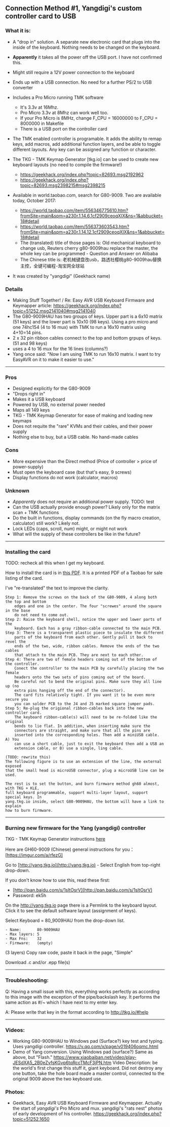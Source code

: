 ## Connection Method #1, Yangdigi's custom controller card to USB

### What it is:

* A "drop in" solution. A separate new electronic card that plugs into the
inside of the keyboard. Nothing needs to be changed on the keyboard.
* **Apparently** it takes all the power off the USB port. I have not confirmed
this.
* Might still require a 12V power connection to the keyboard
* Ends up with a USB connection. No need for a further PS/2 to USB converter
* Includes a Pro Micro running TMK software
    * It's 3.3v at 16Mhz.
    * Pro Micro 3.3v at 8Mhz can work well too.
    * If your Pro Micro is 8MHz, change F_CPU = 16000000 to F_CPU = 8000000 in Makefile
    * There is a USB port on the controller card
* The TMK enabled controller  is programable. It adds the ability to remap keys,
add macros, add additional function layers, and be able to toggle different
layouts. Any key can be assigned any function or character.
* The TKG - TMK Keymap Generator [tkg.io] can be used to create new keyboard
layouts (no need to compile the firmware!)
    * https://geekhack.org/index.php?topic=82693.msg2192962
    * https://geekhack.org/index.php?topic=82693.msg2398215#msg2398215

* Available in world.taobao.com, search for G80-9009. Two are available today,
October 2017:
    * https://world.taobao.com/item/556346775610.htm?fromSite=main&spm=a230r.1.14.6.1cf2909ceoqXIX&ns=1&abbucket=18#detail
    * https://world.taobao.com/item/556373603543.htm?fromSite=main&spm=a230r.1.14.12.1cf2909ceoqXIX&ns=1&abbucket=18#detail
    * The (translated) title of those pages is: Old mechanical keyboard to
    change usb, Reuters cherry g80-9009hau replace the master, the whole key can
    be programmed - Question and Answer on Alibaba
    * The Chinese title is: 老机械键盘改usb，路透社樱桃g80-9009hau替换主控，全键可编程-淘宝网全球站
* It was created by "yangdigi" (Geekhack name)

### Details

* Making Stuff Together! / Re: Easy AVR USB Keyboard Firmware and Keymapper article: 
https://geekhack.org/index.php?topic=51252.msg2141040#msg2141040
* The G80-9009HAU has two groups of keys. Upper part is a 6x10 matrix (51 keys)
and the lower part is 10x10 (98 keys). Using a pro micro and one 74hc154 (4 to
16 mux) with TMK to run a 16x10 matrix using 4+10=14 pins.
* 2 x 32 pin ribbon cables connect to the top and bottom grpups of keys. (51 and 98 keys)
* uses a 4 to 16 mux for the 16 lines (columns?)
* Yang once said: "Now I am using TMK to run 16x10 matrix. I want to try EasyAVR
on it to make it easier to use."


---
### Pros

* Designed explicitly for the G80-9009
* "Drops right in"
* Makes it a USB keyboard
* Powered by USB, no external power needed
* Maps all 149 keys
* TKG - TMK Keymap Generator for ease of making and loading new keymaps
* Does not requite the "rare" KVMs and their cables, and their power supply
* Nothing else to buy, but a USB cable. No hand-made cables

### Cons

* More expensive than the Direct method (Price of controller > price of power-supply)
* Must open the keyboard case (but that's easy, 9 screws)
* Display functions do not work (calculator, macros)

### Unknown

* *Apparently* does not require an additional power supply. TODO: test
* Can the USB actually provide enough power? Likely only for the matrix scan + TMK functions
* Do the built in functions, display commands (on the fly macro creation, calculator) still work? Likely not.
* Lock LEDs (caps, scroll, num) might, or might not work
* What will the supply of these controllers be like in the future?

---
### Installing the card

TODO: recheck all this when I get my keyboard.

How to install the card is in [this PDF](../master/pdfs/Yangdigi-controller-to-USB-G80-9009.pdf "Yangdigi controller instructions"). 
It is a printed PDF of a Taobao for sale listing of the card.

I've "re-translated" the text to improve the clarity.


    Step 1: Remove the screws on the back of the G80-9009, 4 along both the top and bottom
        edges and one in the center. The four "screwes" around the square in the base
        do not need to come out.
    Step 2: Raise the keyboard shell, notice the upper and lower parts of the
        keyboard. Each has a gray ribbon-cable connected to the main PCB.
    Step 3: There is a transparent plastic piece to insulate the different 
        parts of the keyboard from each other. Gently pull it back to revel the
        ends of the two, wide, ribbon cables. Remove the ends of the two cables 
        that attach to the main PCB. They are next to each other.
    Step 4: There are two of female headers coming out of the bottom of the controller. 
        Conect the controller to the main PCB by carefully placing the two  female 
        headers onto the two sets of pins coming out of the board.
        Be careful not to bend the original pins. Make sure they all line up (no 
        extra pins hanging off the end of the connector).
        The card fits relatively tight. If you want it to be even more secure you
        you can solder PCB to the J4 and J5 marked square jumper pads.
    Step 5: Re-plug the origional ribbon-cables back into the new controller card. 
        The keyboard ribbon-cable(s) will need to be re-folded like the original
        bends to lie flat. In addition, when inserting make sure the
        connectors are straight, and make sure that all the pins are
        inserted into the corresponding holes. Then add a miniUSB cable. A) You
        can use a short cable, just to exit the keyboard then add a USB an
        extension cable, or B) use a single, ling cable.

    (TODO: rewrite this)
    The following figure is to use an extension of the line, the external exposed
    that the small head is microUSB connector, plug a microUSB line can be used.
 
    The rest is to set the button, and burn firmware method gh60 almost, with TKG + KLE,
    full keyboard programmable, support multi-layer layout, support special keys. In
    yang.tkg.io inside, select G80-9009HAU, the bottom will have a link to explain
    how to burn firmware.



---
### Burning new firmware for the Yang (yangdigi) controller

TKG - TMK Keymap Generator instructions [here](../master/tkg-tmk-instructions.mds)

Here are GH60-9009 (Chinese) general instructions for you：[https://imgur.com/a/rfezG]

Go to [http://yang.tkg.io](http://yang.tkg.io) - Select English from top-right drop-down.

If you don't know how to use this, read these first:

* [http://pan.baidu.com/s/1sltOsrV](http://pan.baidu.com/s/1sltOsrV)
* Password: ek5h

On the http://yang.tkg.io page there is a Permlink to the keyboard layout. Click it to see the default software layout (assignment of keys).

Select Keyboard = 80_9009HAU from the drop-down list.

    - Name:       80-9009HAU
    - Max layers: 5
    - Max Fns:    32
    - Firmware:   (empty)

(3 layers) Copy raw code, paste it back in the page, "Simple"

Download .c and/or .epp file(s)


---

### Troubleshooting:
Q: Having a small issue with this, everything works perfectly as according to this
image with the exception of the pipe/backslash key. It performs the same action
as #/~ which I have next to my enter key.

A: Please write that key in the format according to http://tkg.io/#help


---
### Videos:

* Working G80-9009HAU to Windows pad (Surface?) key test and typing. Uses yangdigi controller. https://v.qq.com/x/page/v019406oqmc.html
* Demo of Yang conversion. Using Windows pad (surface?) Same as above, but "Flash." https://www.xiaobaiban.net/video/play-JESdXA5_2B0eZvfsKGvp6tqRccTMcF3jPN.htm
Video Description: be the world's first change this stuff it, giant keyboard.
Did not destroy any one button, take the hole board made a master control,
connected to the original 9009 above the two keyboard use.

### Photos:

* Geekhack, Easy AVR USB Keyboard Firmware and Keymapper. Actually the start of
*yangdigi's* Pro Micro and mux. yangdigi's "rats nest" photos of early
development of his controller. https://geekhack.org/index.php?topic=51252.1650
